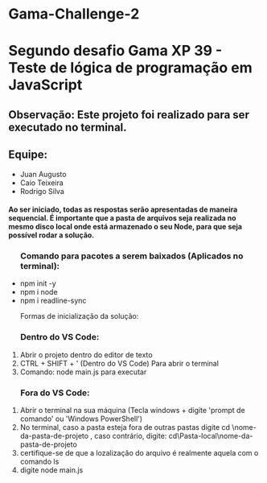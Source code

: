 # Gama-Challenge-2
<h1>Segundo desafio Gama XP 39 - Teste de lógica de programação em JavaScript</h1>


<h2>Observação: <strong>Este projeto foi realizado para ser executado no terminal.</strong></h2>
<h2>Equipe:</h2>
<ul>
<li>Juan Augusto</li>
<li>Caio Teixeira</li>
<li>Rodrigo Silva</li>
</ul>
	<h4>Ao ser iniciado, todas as respostas serão apresentadas de maneira sequencial. É importante que a pasta de arquivos seja realizada no mesmo disco local onde está armazenado o seu Node, para que seja possível rodar a solução.</h4>
	<ul><h3>Comando para pacotes a serem baixados (Aplicados no terminal):</h3> 
          <li>npm init -y</li>
        	<li>npm i node</li>
        	<li>npm i readline-sync</li>
  </ul>
	<ol>Formas de inicialização da solução:
    <h3>Dentro do VS Code:</h3> 
      <li>Abrir o projeto dentro do editor de texto</li>
      <li>CTRL + SHIFT + ' (Dentro do VS Code) Para abrir o terminal</li>
      <li>Comando: node main.js para executar</li>
  </ol>
  <ol>
    <h3>Fora do VS Code:</h3>
		  <li>Abrir o terminal na sua máquina (Tecla windows + digite 'prompt de comando' ou 'Windows PowerShell')</li>
		  <li>No terminal, caso a pasta esteja fora de outras pastas digite cd \nome-da-pasta-de-projeto , caso contrário, digite: cd\Pasta-local\nome-da-pasta-de-projeto</li>
		  <li>certifique-se de que a lozalização do arquivo é realmente aquela com o comando ls</li>
		  <li>digite node main.js</li>
  </ol>

